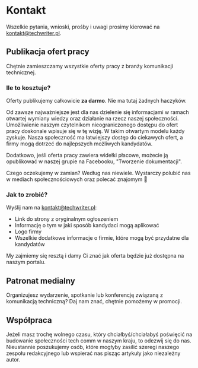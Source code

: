 # Kontakt

Wszelkie pytania, wnioski, prośby i uwagi prosimy kierować na
[kontakt@techwriter.pl](mailto:kontakt@techwriter.pl).

## Publikacja ofert pracy

Chętnie zamieszczamy wszystkie oferty pracy z branży komunikacji
technicznej.

### Ile to kosztuje?

Oferty publikujemy całkowicie **za darmo**. Nie ma tutaj żadnych haczyków. 

Od zawsze najważniejsze jest dla nas dzielenie się informacjami w ramach 
otwartej wymiany wiedzy oraz działanie na rzecz naszej społeczności. 
Umożliwienie naszym czytelnikom nieograniczonego dostępu do ofert pracy 
doskonale wpisuje się w tę wizję. W takim otwartym modelu każdy zyskuje.
Nasza społeczność ma łatwiejszy dostęp do ciekawych ofert, a firmy mogą dotrzeć 
do najlepszych możliwych kandydatów.

Dodatkowo, jeśli oferta pracy zawiera widełki płacowe, możecie ją opublikować 
w naszej grupie na Facebooku, "Tworzenie dokumentacji".

Czego oczekujemy w zamian? Według nas niewiele. Wystarczy polubić nas 
w mediach społecznościowych oraz polecać znajomym 🙂

### Jak to zrobić?

Wyślij nam na [kontakt@techwriter.pl](mailto:kontakt@techwriter.pl):

- Link do strony z oryginalnym ogłoszeniem
- Informację o tym w jaki sposób kandydaci mogą aplikować
- Logo firmy
- Wszelkie dodatkowe informacje o firmie, które mogą być przydatne dla
  kandydatów

My zajmiemy się resztą i damy Ci znać jak oferta będzie już dostępna
na naszym portalu.

## Patronat medialny

Organizujesz wydarzenie, spotkanie lub konferencję związaną z komunikacją
techniczną? Daj nam znać, chętnie pomożemy w promocji.

## Współpraca

Jeżeli masz trochę wolnego czasu, który chciałbyś/chciałabyś poświęcić na
budowanie społeczności tech comm w naszym kraju, to odezwij się do nas.
Nieustannie poszukujemy osób, które mogłyby zasilić szeregi naszego zespołu
redakcyjnego lub wspierać nas pisząc artykuły jako niezależny autor.
